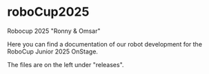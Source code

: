 # roboCup2025
Robocup 2025 "Ronny & Omsar"

Here you can find a documentation of our robot development for the RoboCup Junior 2025 OnStage.

The files are on the left under "releases".
